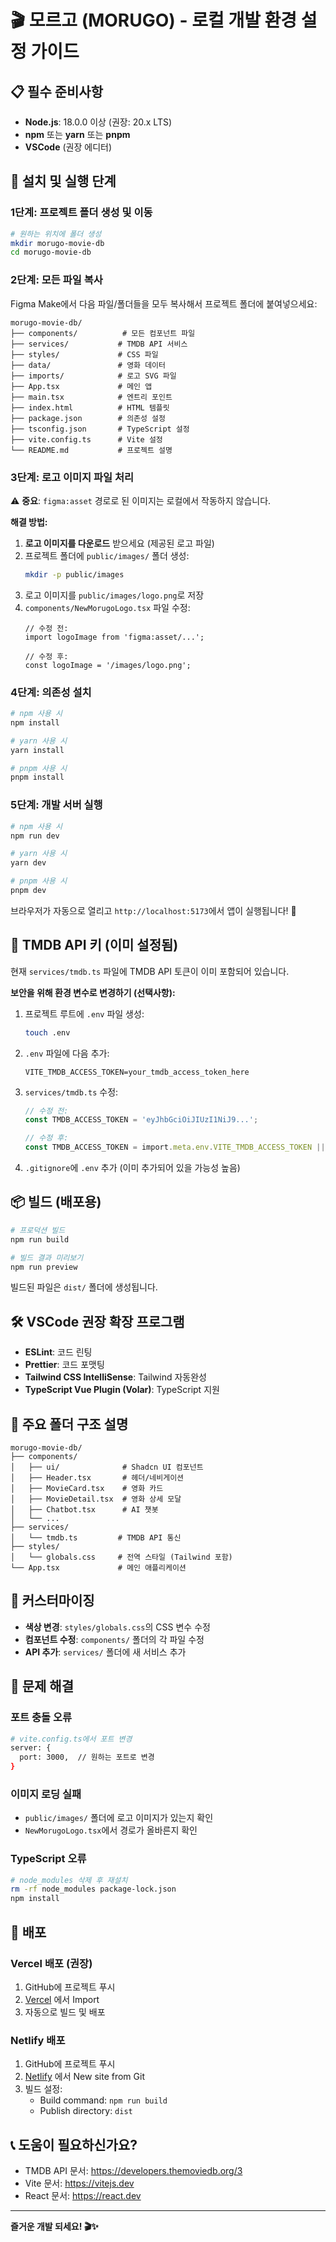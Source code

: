 # 🎬 모르고 (MORUGO) - 로컬 개발 환경 설정 가이드

## 📋 필수 준비사항

- **Node.js**: 18.0.0 이상 (권장: 20.x LTS)
- **npm** 또는 **yarn** 또는 **pnpm**
- **VSCode** (권장 에디터)

## 🚀 설치 및 실행 단계

### 1단계: 프로젝트 폴더 생성 및 이동

```bash
# 원하는 위치에 폴더 생성
mkdir morugo-movie-db
cd morugo-movie-db
```

### 2단계: 모든 파일 복사

Figma Make에서 다음 파일/폴더들을 모두 복사해서 프로젝트 폴더에 붙여넣으세요:

```
morugo-movie-db/
├── components/          # 모든 컴포넌트 파일
├── services/           # TMDB API 서비스
├── styles/             # CSS 파일
├── data/               # 영화 데이터
├── imports/            # 로고 SVG 파일
├── App.tsx             # 메인 앱
├── main.tsx            # 엔트리 포인트
├── index.html          # HTML 템플릿
├── package.json        # 의존성 설정
├── tsconfig.json       # TypeScript 설정
├── vite.config.ts      # Vite 설정
└── README.md           # 프로젝트 설명
```

### 3단계: 로고 이미지 파일 처리

⚠️ **중요**: `figma:asset` 경로로 된 이미지는 로컬에서 작동하지 않습니다.

**해결 방법:**

1. **로고 이미지를 다운로드** 받으세요 (제공된 로고 파일)
2. 프로젝트 폴더에 `public/images/` 폴더 생성:
   ```bash
   mkdir -p public/images
   ```
3. 로고 이미지를 `public/images/logo.png`로 저장
4. `components/NewMorugoLogo.tsx` 파일 수정:
   ```tsx
   // 수정 전:
   import logoImage from 'figma:asset/...';

   // 수정 후:
   const logoImage = '/images/logo.png';
   ```

### 4단계: 의존성 설치

```bash
# npm 사용 시
npm install

# yarn 사용 시
yarn install

# pnpm 사용 시
pnpm install
```

### 5단계: 개발 서버 실행

```bash
# npm 사용 시
npm run dev

# yarn 사용 시
yarn dev

# pnpm 사용 시
pnpm dev
```

브라우저가 자동으로 열리고 `http://localhost:5173`에서 앱이 실행됩니다! 🎉

## 🔑 TMDB API 키 (이미 설정됨)

현재 `services/tmdb.ts` 파일에 TMDB API 토큰이 이미 포함되어 있습니다.

**보안을 위해 환경 변수로 변경하기 (선택사항):**

1. 프로젝트 루트에 `.env` 파일 생성:
   ```bash
   touch .env
   ```

2. `.env` 파일에 다음 추가:
   ```
   VITE_TMDB_ACCESS_TOKEN=your_tmdb_access_token_here
   ```

3. `services/tmdb.ts` 수정:
   ```typescript
   // 수정 전:
   const TMDB_ACCESS_TOKEN = 'eyJhbGciOiJIUzI1NiJ9...';

   // 수정 후:
   const TMDB_ACCESS_TOKEN = import.meta.env.VITE_TMDB_ACCESS_TOKEN || '';
   ```

4. `.gitignore`에 `.env` 추가 (이미 추가되어 있을 가능성 높음)

## 📦 빌드 (배포용)

```bash
# 프로덕션 빌드
npm run build

# 빌드 결과 미리보기
npm run preview
```

빌드된 파일은 `dist/` 폴더에 생성됩니다.

## 🛠️ VSCode 권장 확장 프로그램

- **ESLint**: 코드 린팅
- **Prettier**: 코드 포맷팅
- **Tailwind CSS IntelliSense**: Tailwind 자동완성
- **TypeScript Vue Plugin (Volar)**: TypeScript 지원

## 📁 주요 폴더 구조 설명

```
morugo-movie-db/
├── components/
│   ├── ui/              # Shadcn UI 컴포넌트
│   ├── Header.tsx       # 헤더/네비게이션
│   ├── MovieCard.tsx    # 영화 카드
│   ├── MovieDetail.tsx  # 영화 상세 모달
│   ├── Chatbot.tsx      # AI 챗봇
│   └── ...
├── services/
│   └── tmdb.ts         # TMDB API 통신
├── styles/
│   └── globals.css     # 전역 스타일 (Tailwind 포함)
└── App.tsx             # 메인 애플리케이션
```

## 🎨 커스터마이징

- **색상 변경**: `styles/globals.css`의 CSS 변수 수정
- **컴포넌트 수정**: `components/` 폴더의 각 파일 수정
- **API 추가**: `services/` 폴더에 새 서비스 추가

## 🐛 문제 해결

### 포트 충돌 오류
```bash
# vite.config.ts에서 포트 변경
server: {
  port: 3000,  // 원하는 포트로 변경
}
```

### 이미지 로딩 실패
- `public/images/` 폴더에 로고 이미지가 있는지 확인
- `NewMorugoLogo.tsx`에서 경로가 올바른지 확인

### TypeScript 오류
```bash
# node_modules 삭제 후 재설치
rm -rf node_modules package-lock.json
npm install
```

## 🚢 배포

### Vercel 배포 (권장)
1. GitHub에 프로젝트 푸시
2. [Vercel](https://vercel.com) 에서 Import
3. 자동으로 빌드 및 배포

### Netlify 배포
1. GitHub에 프로젝트 푸시
2. [Netlify](https://netlify.com) 에서 New site from Git
3. 빌드 설정:
   - Build command: `npm run build`
   - Publish directory: `dist`

## 📞 도움이 필요하신가요?

- TMDB API 문서: https://developers.themoviedb.org/3
- Vite 문서: https://vitejs.dev
- React 문서: https://react.dev

---

**즐거운 개발 되세요! 🎬✨**
